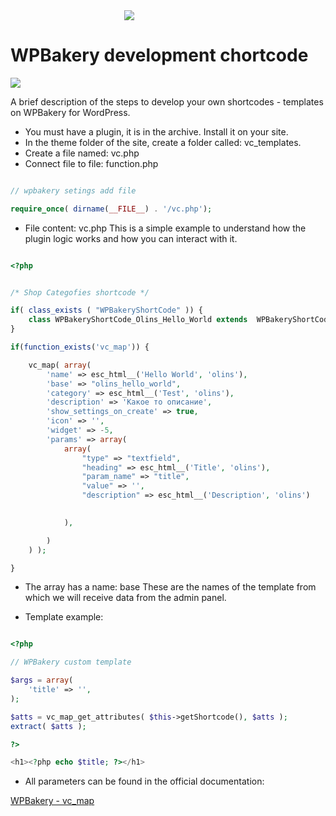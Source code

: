 
<div style="width: 140px; margin: 0 auto;">
  <img src="https://i.ibb.co/MgLwYwP/Wordpress-logo-8-1.png">
</div>

# WPBakery development chortcode

<img src="https://i.ibb.co/5WYRdRg/WPBakary-baner.png">

A brief description of the steps to develop your own shortcodes - templates on WPBakery for WordPress.

* You must have a plugin, it is in the archive. Install it on your site.
* In the theme folder of the site, create a folder     called: vc_templates.
* Create a file named: vc.php
* Connect file to file: function.php

```php 

// wpbakery setings add file 

require_once( dirname(__FILE__) . '/vc.php');

```

* File content: vc.php This is a simple example to understand how the plugin logic works and how you can interact with it.

```php 

<?php 


/* Shop Categofies shortcode */

if( class_exists ( "WPBakeryShortCode" )) {
    class WPBakeryShortCode_Olins_Hello_World extends  WPBakeryShortCode {}
}

if(function_exists('vc_map')) {

    vc_map( array(
        'name' => esc_html__('Hello World', 'olins'),
        'base' => "olins_hello_world",
        'category' => esc_html__('Test', 'olins'),
        'description' => 'Какое то описание',
        'show_settings_on_create' => true,
        'icon' => '',
        'widget' => -5,
        'params' => array(
            array(
                "type" => "textfield",
                "heading" => esc_html__('Title', 'olins'),
                "param_name" => "title",
                "value" => '',
                "description" => esc_html__('Description', 'olins')

               
            ),

        ) 
    ) );

}


```

* The array has a name: base These are the names of the template from which we will receive data from the admin panel. 

* Template example: 

```php 

<?php 

// WPBakery custom template

$args = array(
    'title' => '',
);

$atts = vc_map_get_attributes( $this->getShortcode(), $atts );
extract( $atts ); 

?>

<h1><?php echo $title; ?></h1>

```
* All parameters can be found in the official documentation: 

[WPBakery - vc_map](https://kb.wpbakery.com/docs/inner-api/vc_map/)

